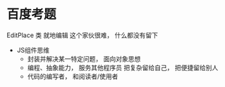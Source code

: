 # 百度考题

EditPlace 类 就地编辑
这个家伙很难， 什么都没有留下

- JS组件思维
    - 封装并解决某一特定问题， 面向对象思想
    - 编程、抽象能力， 服务其他程序员
        把复杂留给自己， 把便捷留给别人
    - 代码的编写者， 和阅读者/使用者
